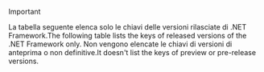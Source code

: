 
> [!IMPORTANT]
> <span data-ttu-id="571c5-101">La tabella seguente elenca solo le chiavi delle versioni rilasciate di .NET Framework.</span><span class="sxs-lookup"><span data-stu-id="571c5-101">The following table lists the keys of released versions of the .NET Framework only.</span></span> <span data-ttu-id="571c5-102">Non vengono elencate le chiavi di versioni di anteprima o non definitive.</span><span class="sxs-lookup"><span data-stu-id="571c5-102">It doesn't list the keys of preview or pre-release versions.</span></span>
